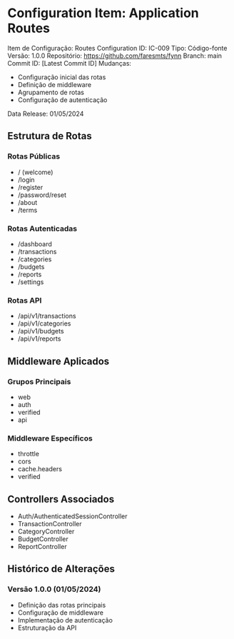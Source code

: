 # Configuration Item: Application Routes

Item de Configuração: Routes Configuration
ID: IC-009
Tipo: Código-fonte
Versão: 1.0.0
Repositório: https://github.com/faresmts/fynn
Branch: main
Commit ID: [Latest Commit ID]
Mudanças: 
- Configuração inicial das rotas
- Definição de middleware
- Agrupamento de rotas
- Configuração de autenticação

Data Release: 01/05/2024

## Estrutura de Rotas

### Rotas Públicas
- / (welcome)
- /login
- /register
- /password/reset
- /about
- /terms

### Rotas Autenticadas
- /dashboard
- /transactions
- /categories
- /budgets
- /reports
- /settings

### Rotas API
- /api/v1/transactions
- /api/v1/categories
- /api/v1/budgets
- /api/v1/reports

## Middleware Aplicados

### Grupos Principais
- web
- auth
- verified
- api

### Middleware Específicos
- throttle
- cors
- cache.headers
- verified

## Controllers Associados
- Auth/AuthenticatedSessionController
- TransactionController
- CategoryController
- BudgetController
- ReportController

## Histórico de Alterações

### Versão 1.0.0 (01/05/2024)
- Definição das rotas principais
- Configuração de middleware
- Implementação de autenticação
- Estruturação da API 